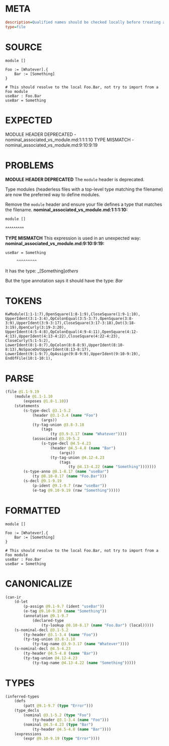 # META
~~~ini
description=Qualified names should be checked locally before treating as module references
type=file
~~~
# SOURCE
~~~roc
module []

Foo := [Whatever].{
    Bar := [Something]
}

# This should resolve to the local Foo.Bar, not try to import from a Foo module
useBar : Foo.Bar
useBar = Something
~~~
# EXPECTED
MODULE HEADER DEPRECATED - nominal_associated_vs_module.md:1:1:1:10
TYPE MISMATCH - nominal_associated_vs_module.md:9:10:9:19
# PROBLEMS
**MODULE HEADER DEPRECATED**
The `module` header is deprecated.

Type modules (headerless files with a top-level type matching the filename) are now the preferred way to define modules.

Remove the `module` header and ensure your file defines a type that matches the filename.
**nominal_associated_vs_module.md:1:1:1:10:**
```roc
module []
```
^^^^^^^^^


**TYPE MISMATCH**
This expression is used in an unexpected way:
**nominal_associated_vs_module.md:9:10:9:19:**
```roc
useBar = Something
```
         ^^^^^^^^^

It has the type:
    _[Something]_others_

But the type annotation says it should have the type:
    _Bar_

# TOKENS
~~~zig
KwModule(1:1-1:7),OpenSquare(1:8-1:9),CloseSquare(1:9-1:10),
UpperIdent(3:1-3:4),OpColonEqual(3:5-3:7),OpenSquare(3:8-3:9),UpperIdent(3:9-3:17),CloseSquare(3:17-3:18),Dot(3:18-3:19),OpenCurly(3:19-3:20),
UpperIdent(4:5-4:8),OpColonEqual(4:9-4:11),OpenSquare(4:12-4:13),UpperIdent(4:13-4:22),CloseSquare(4:22-4:23),
CloseCurly(5:1-5:2),
LowerIdent(8:1-8:7),OpColon(8:8-8:9),UpperIdent(8:10-8:13),NoSpaceDotUpperIdent(8:13-8:17),
LowerIdent(9:1-9:7),OpAssign(9:8-9:9),UpperIdent(9:10-9:19),
EndOfFile(10:1-10:1),
~~~
# PARSE
~~~clojure
(file @1.1-9.19
	(module @1.1-1.10
		(exposes @1.8-1.10))
	(statements
		(s-type-decl @3.1-5.2
			(header @3.1-3.4 (name "Foo")
				(args))
			(ty-tag-union @3.8-3.18
				(tags
					(ty @3.9-3.17 (name "Whatever"))))
			(associated @3.19-5.2
				(s-type-decl @4.5-4.23
					(header @4.5-4.8 (name "Bar")
						(args))
					(ty-tag-union @4.12-4.23
						(tags
							(ty @4.13-4.22 (name "Something")))))))
		(s-type-anno @8.1-8.17 (name "useBar")
			(ty @8.10-8.17 (name "Foo.Bar")))
		(s-decl @9.1-9.19
			(p-ident @9.1-9.7 (raw "useBar"))
			(e-tag @9.10-9.19 (raw "Something")))))
~~~
# FORMATTED
~~~roc
module []

Foo := [Whatever].{
	Bar := [Something]
}

# This should resolve to the local Foo.Bar, not try to import from a Foo module
useBar : Foo.Bar
useBar = Something
~~~
# CANONICALIZE
~~~clojure
(can-ir
	(d-let
		(p-assign @9.1-9.7 (ident "useBar"))
		(e-tag @9.10-9.19 (name "Something"))
		(annotation @9.1-9.7
			(declared-type
				(ty-lookup @8.10-8.17 (name "Foo.Bar") (local)))))
	(s-nominal-decl @3.1-5.2
		(ty-header @3.1-3.4 (name "Foo"))
		(ty-tag-union @3.8-3.18
			(ty-tag-name @3.9-3.17 (name "Whatever"))))
	(s-nominal-decl @4.5-4.23
		(ty-header @4.5-4.8 (name "Bar"))
		(ty-tag-union @4.12-4.23
			(ty-tag-name @4.13-4.22 (name "Something")))))
~~~
# TYPES
~~~clojure
(inferred-types
	(defs
		(patt @9.1-9.7 (type "Error")))
	(type_decls
		(nominal @3.1-5.2 (type "Foo")
			(ty-header @3.1-3.4 (name "Foo")))
		(nominal @4.5-4.23 (type "Bar")
			(ty-header @4.5-4.8 (name "Bar"))))
	(expressions
		(expr @9.10-9.19 (type "Error"))))
~~~
